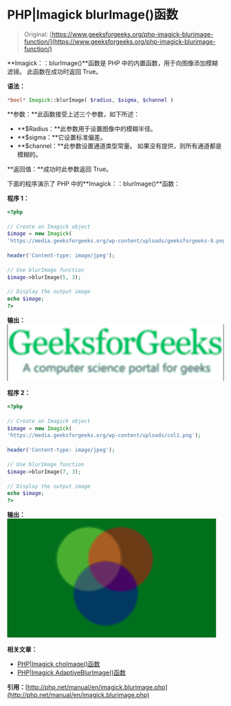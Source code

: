 # PHP|Imagick blurImage()函数

> Original: [https://www.geeksforgeeks.org/php-imagick-blurimage-function/](https://www.geeksforgeeks.org/php-imagick-blurimage-function/)

**Imagick：：blurImage()**函数是 PHP 中的内置函数，用于向图像添加模糊滤镜。 此函数在成功时返回 True。

**语法：**

```php
*bool* Imagick::blurImage( $radius, $sigma, $channel )
```

**参数：**此函数接受上述三个参数，如下所述：

*   **$Radius：**此参数用于设置图像中的模糊半径。
*   **$sigma：**它设置标准偏差。
*   **$channel：**此参数设置通道类型常量。 如果没有提供，则所有通道都是模糊的。

**返回值：**成功时此参数返回 True。

下面的程序演示了 PHP 中的**Imagick：：blurImage()**函数：

**程序 1：**

```php
<?php

// Create an Imagick object
$image = new Imagick(
'https://media.geeksforgeeks.org/wp-content/uploads/geeksforgeeks-9.png');

header('Content-type: image/jpeg');

// Use blurImage function
$image->blurImage(5, 3);

// Display the output image
echo $image;
?>
```

**输出：**
![blur image](img/587aaf45d52a19f8fa603e80f3fb301b.png)

**程序 2：**

```php
<?php

// Create an Imagick object
$image = new Imagick(
'https://media.geeksforgeeks.org/wp-content/uploads/col1.png');

header('Content-type: image/jpeg');

// Use blurImage function
$image->blurImage(7, 3);

// Display the output image
echo $image;
?>
```

**输出：**
![blur image](img/547ee032f901d96cd50c27a67076539d.png)

**相关文章：**

*   [PHP|Imagick choImage()函数](https://www.geeksforgeeks.org/php-imagick-chopimage-function/)
*   [PHP|Imagick AdaptiveBlurImage()函数](https://www.geeksforgeeks.org/php-imagickadaptiveblurimage-function/)

**引用：**[http://php.net/manual/en/imagick.blurimage.php](http://php.net/manual/en/imagick.blurimage.php)